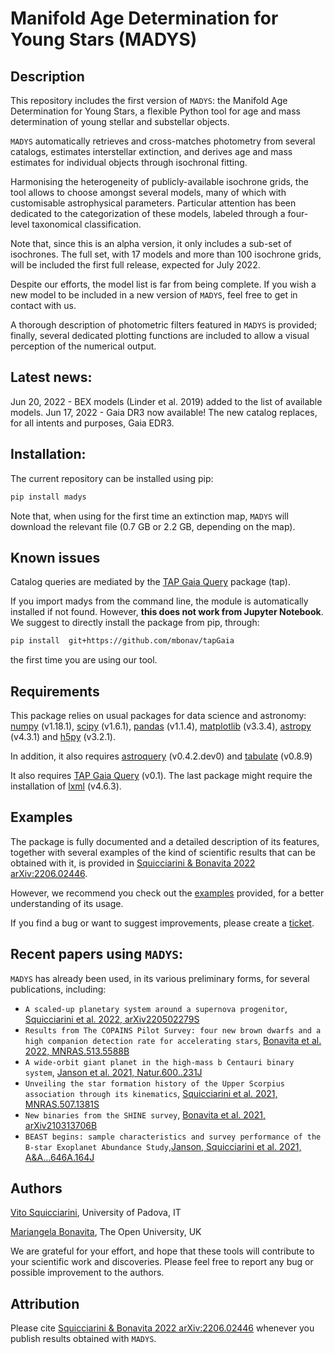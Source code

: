 
Manifold Age Determination for Young Stars (MADYS) 
==========

Description
-----------
This repository includes the first version of `MADYS`: the Manifold Age Determination for Young Stars, a flexible Python tool for age and mass determination of young stellar and substellar objects.

`MADYS` automatically retrieves and cross-matches photometry from several catalogs, estimates interstellar extinction, and derives age and mass estimates for individual objects through isochronal fitting.

Harmonising the heterogeneity of publicly-available isochrone grids, the tool allows to choose amongst several models, many of which with customisable astrophysical parameters. Particular attention has been dedicated to the categorization of these models, labeled through a four-level taxonomical classification.

Note that, since this is an alpha version, it only includes a sub-set of isochrones.
The full set, with 17 models and more than 100 isochrone grids, will be included the first full release, expected for July 2022.

Despite our efforts, the model list is far from being complete. If you wish a new model to be included in a new version of `MADYS`, feel free to get in contact with us.

A thorough description of photometric filters featured in `MADYS` is provided; finally, several dedicated plotting functions are included to allow a visual perception of the numerical output.

Latest news:
------------
Jun 20, 2022 - BEX models (Linder et al. 2019) added to the list of available models.
Jun 17, 2022 - Gaia DR3 now available! The new catalog replaces, for all intents and purposes, Gaia EDR3.

Installation:
------------

The current repository can be installed using pip:

```sh
pip install madys
```

Note that, when using for the first time an extinction map, `MADYS` will download the relevant file (0.7 GB or 2.2 GB, depending on the map).


Known issues
------------
Catalog queries are mediated by the [TAP Gaia Query](https://github.com/mfouesneau/tap) package (tap). 

If you import madys from the command line, the module is automatically installed if not found. However, **this does not work from Jupyter Notebook**. We suggest to directly install the package from pip, through:

```sh
pip install  git+https://github.com/mbonav/tapGaia 
```
the first time you are using our tool.  


Requirements
------------

This package relies on usual packages for data science and astronomy: [numpy](https://numpy.org/) (v1.18.1), [scipy](https://www.scipy.org/) (v1.6.1), [pandas](https://pandas.pydata.org/) (v1.1.4), [matplotlib](https://matplotlib.org/) (v3.3.4), [astropy](https://www.astropy.org/) (v4.3.1) and [h5py](https://www.h5py.org/) (v3.2.1).

In addition, it also requires [astroquery](https://github.com/astropy/astroquery/) (v0.4.2.dev0) and [tabulate](https://pypi.org/project/tabulate/) (v0.8.9) 

It also requires [TAP Gaia Query](https://github.com/mbonav/tapGaia) (v0.1). The last package might require the installation of [lxml](https://lxml.de/) (v4.6.3).


Examples
--------

The package is fully documented and a detailed description of its features, together with several examples of the kind of scientific results that can be obtained with it, is provided in [Squicciarini & Bonavita 2022 arXiv:2206.02446](https://arxiv.org/abs/2206.02446).

However, we recommend you check out the [examples](https://github.com/vsquicciarini/madys/blob/main/examples/) provided, for a better understanding of its usage.

If you find a bug or want to suggest improvements, please create a [ticket](https://github.com/vsquicciarini/madys/issues).


Recent papers using `MADYS`:
-----------------------

`MADYS` has already been used, in its various preliminary forms, for several publications, including: 

* `A scaled-up planetary system around a supernova progenitor`, [Squicciarini et al. 2022, arXiv220502279S](https://ui.adsabs.harvard.edu/abs/2022arXiv220502279S/abstract)
* `Results from The COPAINS Pilot Survey: four new brown dwarfs and a high companion detection rate for accelerating stars`, [Bonavita et al. 2022, MNRAS.513.5588B](https://ui.adsabs.harvard.edu/abs/2022MNRAS.513.5588B/abstract)
* `A wide-orbit giant planet in the high-mass b Centauri binary system`, [Janson et al. 2021, Natur.600..231J](https://ui.adsabs.harvard.edu/abs/2021Natur.600..231J/abstract)
* `Unveiling the star formation history of the Upper Scorpius association through its kinematics`, [Squicciarini et al. 2021, MNRAS.507.1381S](https://ui.adsabs.harvard.edu/abs/2021MNRAS.507.1381S/abstract)
* `New binaries from the SHINE survey`, [Bonavita et al. 2021, arXiv210313706B](https://ui.adsabs.harvard.edu/abs/2021arXiv210313706B/abstract)
* `BEAST begins: sample characteristics and survey performance of the B-star Exoplanet Abundance Study`,[Janson, Squicciarini et al. 2021, A&A...646A.164J](https://ui.adsabs.harvard.edu/abs/2021A%26A...646A.164J/abstract)

Authors
-----------------------
[Vito Squicciarini](https://orcid.org/0000-0002-3122-6809), University of Padova, IT

[Mariangela Bonavita](https://orcid.org/0000-0002-7520-8389), The Open University, UK

We are grateful for your effort, and hope that these tools will contribute to your scientific work and discoveries. Please feel free to report any bug or possible improvement to the authors.

Attribution
-----------------------
Please cite [Squicciarini & Bonavita 2022 arXiv:2206.02446](https://arxiv.org/abs/2206.02446) whenever you publish results obtained with `MADYS`.



